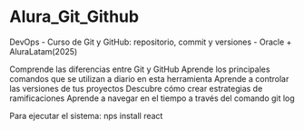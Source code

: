 # Alura_Git_Github
DevOps - Curso de Git y GitHub: repositorio, commit y versiones - Oracle + AluraLatam(2025)

Comprende las diferencias entre Git y GitHub
Aprende los principales comandos que se utilizan a diario en esta herramienta
Aprende a controlar las versiones de tus proyectos
Descubre cómo crear estrategias de ramificaciones
Aprende a navegar en el tiempo a través del comando git log

Para ejecutar el sistema: 
nps install react
